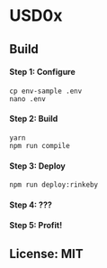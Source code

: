 # USD0x

## Build

#### Step 1: Configure

```
cp env-sample .env
nano .env
```

#### Step 2: Build

```
yarn
npm run compile
```

#### Step 3: Deploy

```
npm run deploy:rinkeby
```

#### Step 4: ???

#### Step 5: Profit!

## License: MIT
